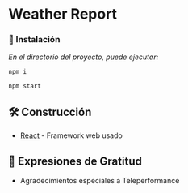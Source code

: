# Weather Report

### 🔧 Instalación

_En el directorio del proyecto, puede ejecutar:_
```
npm i
```
```
npm start
```

## 🛠️ Construcción

* [React](https://reactjs.org/) - Framework web usado

## 🎁 Expresiones de Gratitud

* Agradecimientos especiales a Teleperformance
